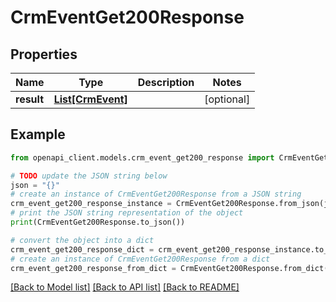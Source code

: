 # CrmEventGet200Response


## Properties

Name | Type | Description | Notes
------------ | ------------- | ------------- | -------------
**result** | [**List[CrmEvent]**](CrmEvent.md) |  | [optional] 

## Example

```python
from openapi_client.models.crm_event_get200_response import CrmEventGet200Response

# TODO update the JSON string below
json = "{}"
# create an instance of CrmEventGet200Response from a JSON string
crm_event_get200_response_instance = CrmEventGet200Response.from_json(json)
# print the JSON string representation of the object
print(CrmEventGet200Response.to_json())

# convert the object into a dict
crm_event_get200_response_dict = crm_event_get200_response_instance.to_dict()
# create an instance of CrmEventGet200Response from a dict
crm_event_get200_response_from_dict = CrmEventGet200Response.from_dict(crm_event_get200_response_dict)
```
[[Back to Model list]](../README.md#documentation-for-models) [[Back to API list]](../README.md#documentation-for-api-endpoints) [[Back to README]](../README.md)


